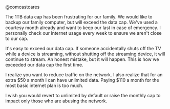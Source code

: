 @comcastcares

The 1TB data cap has been frustrating for our family. We would like to backup our family computer, but will exceed the data cap. We've used a courtesy month already and want to keep our last in case of emergency. I personally check our internet usage every week to ensure we aren't close to our cap. 

It's easy to exceed our data cap. If someone accidentally shuts off the TV while a device is streaming, without shutting off the streaming device, it will continue to stream. An honest mistake, but it will happen. This is how we exceeded our data cap the first time.

I realize you want to reduce traffic on the network. I also realize that for an extra $50 a month I can have unlimited data. Paying $110 a month for the most basic internet plan is too much.

I wish you would revert to unlimited by default or raise the monthly cap to impact only those who are abusing the network.

